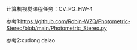 计算机视觉课程任务：CV_PG_HW-4

参考1:https://github.com/Robin-WZQ/Photometric-Stereo/blob/main/Photometric_Stereo.py

参考2:xudong dalao
